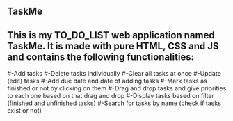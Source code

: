 ## TaskMe
## This is my TO_DO_LIST web application named TaskMe. It is made with pure HTML, CSS and JS and contains the following functionalities:
#-Add tasks
#-Delete tasks individually
#-Clear all tasks at once
#-Update (edit) tasks
#-Add due date and date of adding tasks
#-Mark tasks as finished or not by clicking on them
#-Drag and drop tasks and give priorities to each one based on that drag and drop
#-Display tasks based on filter (finished and unfinished tasks)
#-Search for tasks by name (check if tasks exist or not)
